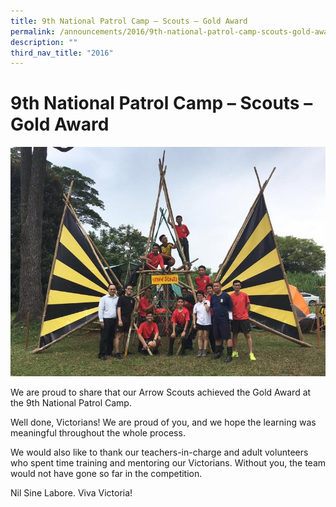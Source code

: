 ```yaml
---
title: 9th National Patrol Camp – Scouts – Gold Award
permalink: /announcements/2016/9th-national-patrol-camp-scouts-gold-award/
description: ""
third_nav_title: "2016"
---
```

# **9th National Patrol Camp – Scouts – Gold Award**


![](/images/Scouts-2.jpg)

We are proud to share that our Arrow Scouts achieved the Gold Award at the 9th National Patrol Camp.

Well done, Victorians! We are proud of you, and we hope the learning was meaningful throughout the whole process.

We would also like to thank our teachers-in-charge and adult volunteers who spent time training and mentoring our Victorians. Without you, the team would not have gone so far in the competition.

Nil Sine Labore. Viva Victoria!